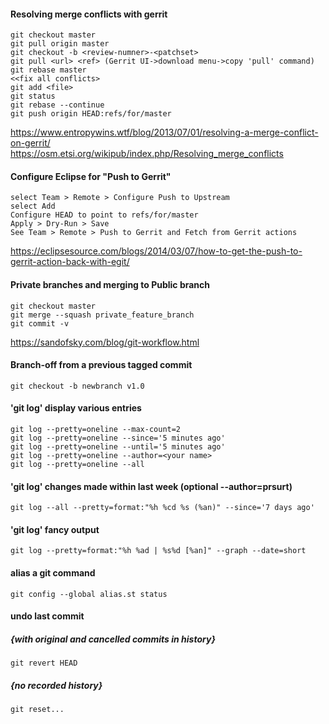 #### Resolving merge conflicts with gerrit
```
git checkout master
git pull origin master
git checkout -b <review-numner>-<patchset>
git pull <url> <ref> (Gerrit UI->download menu->copy 'pull' command)
git rebase master
<<fix all conflicts>
git add <file>
git status
git rebase --continue
git push origin HEAD:refs/for/master
```
https://www.entropywins.wtf/blog/2013/07/01/resolving-a-merge-conflict-on-gerrit/
https://osm.etsi.org/wikipub/index.php/Resolving_merge_conflicts

#### Configure Eclipse for "Push to Gerrit"
```
select Team > Remote > Configure Push to Upstream
select Add
Configure HEAD to point to refs/for/master
Apply > Dry-Run > Save
See Team > Remote > Push to Gerrit and Fetch from Gerrit actions
```
https://eclipsesource.com/blogs/2014/03/07/how-to-get-the-push-to-gerrit-action-back-with-egit/


#### Private branches and merging to Public branch
```
git checkout master
git merge --squash private_feature_branch
git commit -v
```
https://sandofsky.com/blog/git-workflow.html


#### Branch-off from a previous tagged commit
````
git checkout -b newbranch v1.0
````

#### 'git log' display various entries
````
git log --pretty=oneline --max-count=2
git log --pretty=oneline --since='5 minutes ago'
git log --pretty=oneline --until='5 minutes ago'
git log --pretty=oneline --author=<your name>
git log --pretty=oneline --all
````

#### 'git log' changes made within last week (optional --author=prsurt)
````
git log --all --pretty=format:"%h %cd %s (%an)" --since='7 days ago'
````

#### 'git log' fancy output
````
git log --pretty=format:"%h %ad | %s%d [%an]" --graph --date=short
````
#### alias a git command
````
git config --global alias.st status
````

#### undo last commit 
##### {with original and cancelled commits in history}
````
git revert HEAD
````
##### {no recorded history}
````
git reset...
````
